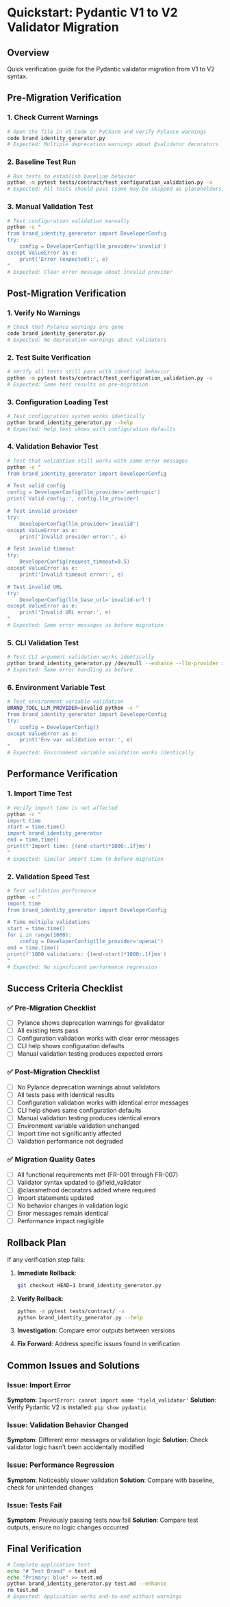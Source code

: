 # Quickstart: Pydantic V1 to V2 Validator Migration

## Overview
Quick verification guide for the Pydantic validator migration from V1 to V2 syntax.

## Pre-Migration Verification

### 1. Check Current Warnings
```bash
# Open the file in VS Code or PyCharm and verify Pylance warnings
code brand_identity_generator.py
# Expected: Multiple deprecation warnings about @validator decorators
```

### 2. Baseline Test Run
```bash
# Run tests to establish baseline behavior
python -m pytest tests/contract/test_configuration_validation.py -v
# Expected: All tests should pass (some may be skipped as placeholders)
```

### 3. Manual Validation Test
```bash
# Test configuration validation manually
python -c "
from brand_identity_generator import DeveloperConfig
try:
    config = DeveloperConfig(llm_provider='invalid')
except ValueError as e:
    print('Error (expected):', e)
"
# Expected: Clear error message about invalid provider
```

## Post-Migration Verification

### 1. Verify No Warnings
```bash
# Check that Pylance warnings are gone
code brand_identity_generator.py
# Expected: No deprecation warnings about validators
```

### 2. Test Suite Verification
```bash
# Verify all tests still pass with identical behavior
python -m pytest tests/contract/test_configuration_validation.py -v
# Expected: Same test results as pre-migration
```

### 3. Configuration Loading Test
```bash
# Test configuration system works identically
python brand_identity_generator.py --help
# Expected: Help text shows with configuration defaults
```

### 4. Validation Behavior Test
```bash
# Test that validation still works with same error messages
python -c "
from brand_identity_generator import DeveloperConfig

# Test valid config
config = DeveloperConfig(llm_provider='anthropic')
print('Valid config:', config.llm_provider)

# Test invalid provider
try:
    DeveloperConfig(llm_provider='invalid')
except ValueError as e:
    print('Invalid provider error:', e)

# Test invalid timeout
try:
    DeveloperConfig(request_timeout=0.5)
except ValueError as e:
    print('Invalid timeout error:', e)

# Test invalid URL
try:
    DeveloperConfig(llm_base_url='invalid-url')
except ValueError as e:
    print('Invalid URL error:', e)
"
# Expected: Same error messages as before migration
```

### 5. CLI Validation Test
```bash
# Test CLI argument validation works identically
python brand_identity_generator.py /dev/null --enhance --llm-provider invalid 2>&1 | head -5
# Expected: Same error handling as before
```

### 6. Environment Variable Test
```bash
# Test environment variable validation
BRAND_TOOL_LLM_PROVIDER=invalid python -c "
from brand_identity_generator import DeveloperConfig
try:
    config = DeveloperConfig()
except ValueError as e:
    print('Env var validation error:', e)
"
# Expected: Environment variable validation works identically
```

## Performance Verification

### 1. Import Time Test
```bash
# Verify import time is not affected
python -c "
import time
start = time.time()
import brand_identity_generator
end = time.time()
print(f'Import time: {(end-start)*1000:.1f}ms')
"
# Expected: Similar import time to before migration
```

### 2. Validation Speed Test
```bash
# Test validation performance
python -c "
import time
from brand_identity_generator import DeveloperConfig

# Time multiple validations
start = time.time()
for i in range(1000):
    config = DeveloperConfig(llm_provider='openai')
end = time.time()
print(f'1000 validations: {(end-start)*1000:.1f}ms')
"
# Expected: No significant performance regression
```

## Success Criteria Checklist

### ✅ Pre-Migration Checklist
- [ ] Pylance shows deprecation warnings for @validator
- [ ] All existing tests pass
- [ ] Configuration validation works with clear error messages
- [ ] CLI help shows configuration defaults
- [ ] Manual validation testing produces expected errors

### ✅ Post-Migration Checklist
- [ ] No Pylance deprecation warnings about validators
- [ ] All tests pass with identical results
- [ ] Configuration validation works with identical error messages
- [ ] CLI help shows same configuration defaults
- [ ] Manual validation testing produces identical errors
- [ ] Environment variable validation unchanged
- [ ] Import time not significantly affected
- [ ] Validation performance not degraded

### ✅ Migration Quality Gates
- [ ] All functional requirements met (FR-001 through FR-007)
- [ ] Validator syntax updated to @field_validator
- [ ] @classmethod decorators added where required
- [ ] Import statements updated
- [ ] No behavior changes in validation logic
- [ ] Error messages remain identical
- [ ] Performance impact negligible

## Rollback Plan
If any verification step fails:

1. **Immediate Rollback**:
   ```bash
   git checkout HEAD~1 brand_identity_generator.py
   ```

2. **Verify Rollback**:
   ```bash
   python -m pytest tests/contract/ -x
   python brand_identity_generator.py --help
   ```

3. **Investigation**: Compare error outputs between versions
4. **Fix Forward**: Address specific issues found in verification

## Common Issues and Solutions

### Issue: Import Error
**Symptom**: `ImportError: cannot import name 'field_validator'`
**Solution**: Verify Pydantic V2 is installed: `pip show pydantic`

### Issue: Validation Behavior Changed
**Symptom**: Different error messages or validation logic
**Solution**: Check validator logic hasn't been accidentally modified

### Issue: Performance Regression
**Symptom**: Noticeably slower validation
**Solution**: Compare with baseline, check for unintended changes

### Issue: Tests Fail
**Symptom**: Previously passing tests now fail
**Solution**: Compare test outputs, ensure no logic changes occurred

## Final Verification
```bash
# Complete application test
echo "# Test Brand" > test.md
echo "Primary: blue" >> test.md
python brand_identity_generator.py test.md --enhance
rm test.md
# Expected: Application works end-to-end without warnings
```
